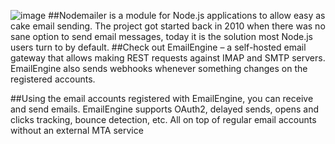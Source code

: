 ![image](https://user-images.githubusercontent.com/67615874/182377737-2beb06d4-031f-4e1d-a1ad-08a0e6d68ddf.png)
##Nodemailer is a module for Node.js applications to allow easy as cake email sending. The project got started back in 2010 when there was no sane option to send email messages, today it is the solution most Node.js users turn to by default.
##Check out EmailEngine – a self-hosted email gateway that allows making REST requests against IMAP and SMTP servers. EmailEngine also sends webhooks whenever something changes on the registered accounts.

##Using the email accounts registered with EmailEngine, you can receive and send emails. EmailEngine supports OAuth2, delayed sends, opens and clicks tracking, bounce detection, etc. All on top of regular email accounts without an external MTA service

